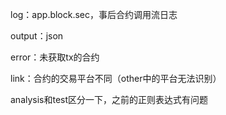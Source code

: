 log：app.block.sec，事后合约调用流日志

output：json

error：未获取tx的合约

link：合约的交易平台不同（other中的平台无法识别）

analysis和test区分一下，之前的正则表达式有问题